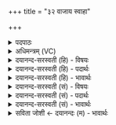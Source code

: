+++
title = "३२ वाजाय स्वाहा"

+++
<details><summary>पदपाठः</summary>

वाजा॑य। स्वाहा॑। प्र॒स॒वायेति॑ प्रऽस॒वाय॑। स्वाहा॑। अ॒पि॒जाय॑। स्वाहा॑। क्रत॑वे। स्वाहा॑। स्व᳕रिति॒ स्वः᳕। स्वाहा॑। मू॒र्ध्ने। स्वाहा॑। व्य॒श्नु॒विन॒ इति॑ विऽअश्नु॒विने॑। स्वाहा॑। आन्त्या॑य। स्वाहा॑। आन्त्या॑य। भौ॒व॒नाय॑। स्वाहा॑। भुव॑नस्य। पत॑ये। स्वाहा॑। अधि॑पतय॒ इत्यधि॑ऽपतये। स्वाहा॑। प्र॒जाप॑तय॒ इति॑ प्र॒जाऽप॑तये। स्वाहा॑। ३२।
</details>

<details><summary>अधिमन्त्रम् (VC)</summary>

- वाजादयो देवताः
- प्रजापतिर्ऋषिः
- अत्यष्टिः
- गान्धारः
</details>

<details><summary>दयानन्द-सरस्वती (हि) - विषयः</summary>

फिर उसी विषय को अगले मन्त्र में कहते हैं ॥
</details>

<details><summary>दयानन्द-सरस्वती (हि) - पदार्थः</summary>

पदार्थान्वयभाषाः -  हे मनुष्यो ! तुम (वाजाय) अन्न के लिये (स्वाहा) उत्तम क्रिया (प्रसवाय) पदार्थों की उत्पत्ति करने के लिये (स्वाहा) उत्तम क्रिया (अपिजाय) घर के लिये (स्वाहा) उत्तम क्रिया (क्रतवे) बुद्धि वा कर्म के लिये (स्वाहा) उत्तम क्रिया (स्वः) अत्यन्त सुख के लिये (स्वाहा) उत्तम क्रिया (मूर्ध्ने) शिर की शुद्धि होने के लिये (स्वाहा) उत्तम क्रिया (व्यश्नुविने) व्याप्त होनेवाले वीर्य के लिये (स्वाहा) उत्तम क्रिया (आन्त्याय) व्यवहारों के अन्त में होनेवाले व्यवहार के लिये (स्वाहा) उत्तम क्रिया (आन्त्याय) अन्त में होनेवाले (भौवनाय) जो संसार में प्रसिद्ध होता उस के लिये (स्वाहा) उत्तम क्रिया (भुवनस्य) संसार की (पतये) पालना करनेवाले स्वामी के लिये (स्वाहा) उत्तम क्रिया (अधिपतये) सब के अधिष्ठाता अर्थात् सब पर जो एक शिक्षा देता है, उसके लिये (स्वाहा) उत्तम क्रिया तथा (प्रजापतये) सब प्रजाजनों की पालना करनेवाले के लिये (स्वाहा) उत्तम क्रिया को सदा भलीभाँति युक्त करो ॥३२ ॥
</details>

<details><summary>दयानन्द-सरस्वती (हि) - भावार्थः</summary>

भावार्थभाषाः -  जो मनुष्य अन्न, सन्तान, नर, बुद्धि और शिर आदि के शोधन से सुख बढ़ाने के लिये सत्यक्रिया को करते हैं, वे परमात्मा की उपासना करके प्रजा के अधिक पालना करनेवाले होते हैं ॥३२ ॥
</details>

<details><summary>दयानन्द-सरस्वती (सं) - विषयः</summary>

पुनस्तमेव विषयमाह ॥
</details>

<details><summary>दयानन्द-सरस्वती (सं) - पदार्थः</summary>

पदार्थान्वयभाषाः -  भो मनुष्याः ! यूयं वाजाय स्वाहा प्रसवाय स्वाहाऽपिजाय स्वाहा क्रतवे स्वाहा स्वः स्वाहा मूर्ध्ने स्वाहा व्यश्नुविने स्वाहाऽऽन्त्याय स्वाहान्त्याय भौवनाय स्वाहा भुवनस्य पतये स्वाहाऽधिपतये स्वाहा प्रजापतये स्वाहा च सदा प्रयुञ्जीध्वम् ॥३२ ॥
</details>

<details><summary>दयानन्द-सरस्वती (सं) - भावार्थः</summary>

भावार्थभाषाः -  ये मनुष्या अन्नापत्यगृहप्रज्ञामूर्धादिशोधनेन सुखवर्द्धनाय सत्यां क्रियां कुर्वन्ति, ते परमात्मानमुपास्य प्रजाऽधिपतयो भवन्ति ॥३२ ॥
</details>

<details><summary>सविता जोशी ← दयानन्दः (म) - भावार्थः</summary>

भावार्थभाषाः -  जी माणसे अन्न, संतान, घर, बुद्धी व मस्तक इत्यादींची शुद्धी करून सत्य कर्म करतात ती सुख वाढवितात व प्रजेचे पालन करून परमेश्वराची उपासना करतात.
</details>